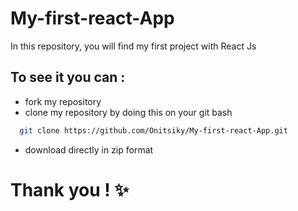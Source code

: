 # My-first-react-App

In this repository, you will find my first project with React Js 

## To see it you can :

- fork my repository
- clone my repository by doing this on your git bash 
```sh
  git clone https://github.com/Onitsiky/My-first-react-App.git 
```
- download directly in zip format 


# Thank you ! :sparkles:
